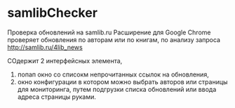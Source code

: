 samlibChecker
=============

Проверка обновлений на samlib.ru
Расширение для Google Chrome проверяет обновления по авторам или по книгам, по анализу запроса 
http://samlib.ru/4lib_news

СОдержит 2 интерфейсных элемента, 
1) попап окно со списокм непрочитанных ссылок на обновления, 
2) окно конфигурации в котором можно выбрать авторов или страницы для мониторинга, 
путем подгрузки списка обновлений или ввода адреса страницы руками.
